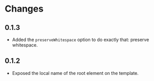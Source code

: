 # Changes

## 0.1.3

* Added the `preserveWhitespace` option to do exactly that: preserve whitespace.

## 0.1.2

* Exposed the local name of the root element on the template.
